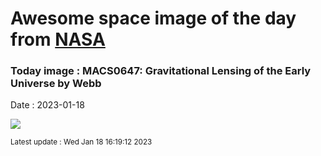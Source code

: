 
# Awesome space image of the day from [NASA](https://api.nasa.gov/)

### Today image : MACS0647: Gravitational Lensing of the Early Universe by Webb
Date : 2023-01-18

![](https://apod.nasa.gov/apod/image/2301/MacsClusterLens_Webb_960.jpg)

<small>Latest update : Wed Jan 18 16:19:12 2023</small>
        